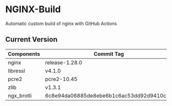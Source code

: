 # NGINX-Build
Automatic custom build of nginx with GitHub Actions

## Current Version
| Components | Commit Tag |
|--|--|
| nginx | release-1.28.0 |
| libressl | v4.1.0 |
| pcre2 | pcre2-10.45 |
| zlib | v1.3.1 |
| ngx_brotli | 6c8e94da06885de8ebe6b1c6ac53dd92d9410c2e |
